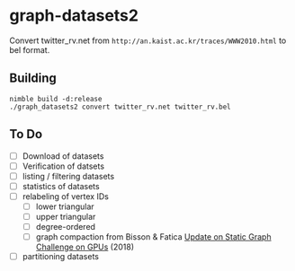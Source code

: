 # graph-datasets2

Convert twitter_rv.net from `http://an.kaist.ac.kr/traces/WWW2010.html` to bel format.

## Building

```
nimble build -d:release
./graph_datasets2 convert twitter_rv.net twitter_rv.bel
```

## To Do

- [ ] Download of datasets
- [ ] Verification of datsets
- [ ] listing / filtering datasets
- [ ] statistics of datasets
- [ ] relabeling of vertex IDs
  - [ ] lower triangular
  - [ ] upper triangular
  - [ ] degree-ordered
  - [ ] graph compaction from Bisson & Fatica [Update on Static Graph Challenge on GPUs](https://ieeexplore.ieee.org/stamp/stamp.jsp?tp=&arnumber=8547514) (2018)
- [ ] partitioning datasets
